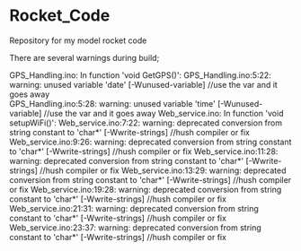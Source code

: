 # Rocket_Code
Repository for my model rocket code

There are several warnings during build;

GPS_Handling.ino: In function 'void GetGPS()':
GPS_Handling.ino:5:22: warning: unused variable 'date' [-Wunused-variable]  //use the var and it goes away  
GPS_Handling.ino:5:28: warning: unused variable 'time' [-Wunused-variable] //use the var and it goes away
Web_service.ino: In function 'void setupWiFi()':
Web_service.ino:7:22: warning: deprecated conversion from string constant to 'char*' [-Wwrite-strings]   //hush compiler or fix
Web_service.ino:9:26: warning: deprecated conversion from string constant to 'char*' [-Wwrite-strings]   //hush compiler or fix
Web_service.ino:11:28: warning: deprecated conversion from string constant to 'char*' [-Wwrite-strings]  //hush compiler or fix
Web_service.ino:13:29: warning: deprecated conversion from string constant to 'char*' [-Wwrite-strings]  //hush compiler or fix
Web_service.ino:19:28: warning: deprecated conversion from string constant to 'char*' [-Wwrite-strings]  //hush compiler or fix
Web_service.ino:21:31: warning: deprecated conversion from string constant to 'char*' [-Wwrite-strings]  //hush compiler or fix
Web_service.ino:23:37: warning: deprecated conversion from string constant to 'char*' [-Wwrite-strings]  //hush compiler or fix

